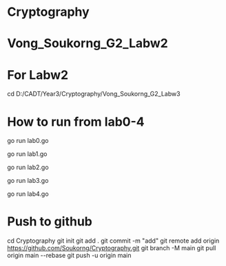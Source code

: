 # Cryptography
# Vong_Soukorng_G2_Labw2

# For Labw2
cd D:/CADT/Year3/Cryptography/Vong_Soukorng_G2_Labw3

# How to run from lab0-4
go run lab0.go

go run lab1.go

go run lab2.go

go run lab3.go

go run lab4.go


# Push to github
cd Cryptography
git init 
git add .
git commit -m "add"
git remote add origin https://github.com/Soukorng/Cryptography.git
git branch -M main
git pull origin main --rebase
git push -u origin main
